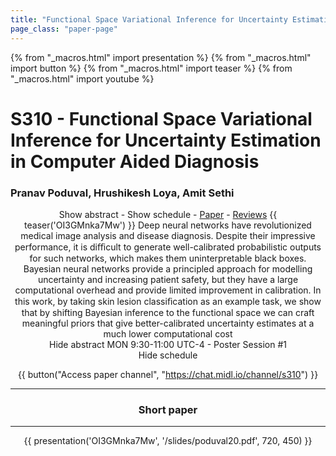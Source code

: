 ```yaml
---
title: "Functional Space Variational Inference for Uncertainty Estimation in Computer Aided Diagnosis"
page_class: "paper-page"
---
```


{% from "_macros.html" import presentation %}
{% from "_macros.html" import button %}
{% from "_macros.html" import teaser %}
{% from "_macros.html" import youtube %}

# S310 - Functional Space Variational Inference for Uncertainty Estimation in Computer Aided Diagnosis


### Pranav Poduval, Hrushikesh Loya, Amit Sethi

<center><a class="toggle_visibility" data-selector=".paper_abstract" data-level="3">Show abstract</a>
        - <a class="toggle_visibility" data-selector=".paper_qa" data-level="3">Show schedule</a>
        - <a href="https://openreview.net/pdf?id=eLL-c_Xc0B">Paper</a>
        - <a href="https://openreview.net/forum?id=eLL-c_Xc0B">Reviews</a>
        {{ teaser('OI3GMnka7Mw') }}

<span class="paper_abstract">
        Deep neural networks have revolutionized medical image analysis and disease diagnosis. Despite their impressive performance, it is diﬃcult to generate well-calibrated probabilistic outputs for such networks, which makes them uninterpretable black boxes. Bayesian neural networks provide a principled approach for modelling uncertainty and increasing patient safety, but they have a large computational overhead and provide limited improvement in calibration. In this work, by taking skin lesion classiﬁcation as an example task, we show that by shifting Bayesian inference to the functional space we can craft meaningful priors that give better-calibrated uncertainty estimates at a much lower computational cost
        <span class="actions">
  <br/>
  <a class="toggle_visibility" data-level="2">Hide abstract</a></span>
</span>

<span class="paper_qa">
        MON 9:30-11:00 UTC-4 - Poster Session #1
        <br/>
        <span class="actions"><a class="toggle_visibility" data-level="2">Hide schedule</a></span>
</span>

{{ button("Access paper channel", "https://chat.midl.io/channel/s310") }}

---

### Short paper

---

{{ presentation('OI3GMnka7Mw', '/slides/poduval20.pdf', 720, 450) }}